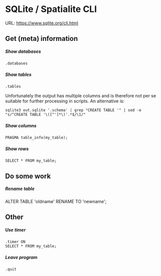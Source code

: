 # SQLite / Spatialite CLI

URL: https://www.sqlite.org/cli.html

## Get (meta) information

##### Show databases

    .databases

##### Show tables

    .tables

Unfortunately the output has multiple columns and is therefore not per se suitable for further processing in scripts. An alternative is:

    sqlite3 out.sqlite '.schema' | grep "CREATE TABLE '" | sed -e "s/^CREATE TABLE '\([^']*\)'.*$/\1/"

##### Show columns

    PRAGMA table_info(my_table);

##### Show rows

    SELECT * FROM my_table;

## Do some work

##### Rename table

ALTER TABLE 'oldname' RENAME TO 'newname';

## Other

##### Use timer

    .timer ON
    SELECT * FROM my_table;

##### Leave program

    .quit
